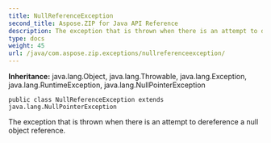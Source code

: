```yaml
---
title: NullReferenceException
second_title: Aspose.ZIP for Java API Reference
description: The exception that is thrown when there is an attempt to dereference a null object reference.
type: docs
weight: 45
url: /java/com.aspose.zip.exceptions/nullreferenceexception/
---
```


**Inheritance:**
java.lang.Object, java.lang.Throwable, java.lang.Exception, java.lang.RuntimeException, java.lang.NullPointerException
```
public class NullReferenceException extends java.lang.NullPointerException
```

The exception that is thrown when there is an attempt to dereference a null object reference.

